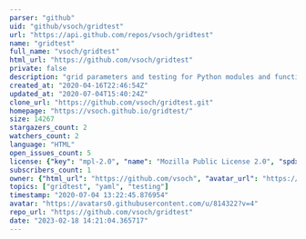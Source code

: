 ```yaml
---
parser: "github"
uid: "github/vsoch/gridtest"
url: "https://api.github.com/repos/vsoch/gridtest"
name: "gridtest"
full_name: "vsoch/gridtest"
html_url: "https://github.com/vsoch/gridtest"
private: false
description: "grid parameters and testing for Python modules and functions"
created_at: "2020-04-16T22:46:54Z"
updated_at: "2020-07-04T15:40:24Z"
clone_url: "https://github.com/vsoch/gridtest.git"
homepage: "https://vsoch.github.io/gridtest/"
size: 14267
stargazers_count: 2
watchers_count: 2
language: "HTML"
open_issues_count: 5
license: {"key": "mpl-2.0", "name": "Mozilla Public License 2.0", "spdx_id": "MPL-2.0", "url": "https://api.github.com/licenses/mpl-2.0", "node_id": "MDc6TGljZW5zZTE0"}
subscribers_count: 1
owner: {"html_url": "https://github.com/vsoch", "avatar_url": "https://avatars0.githubusercontent.com/u/814322?v=4", "login": "vsoch", "type": "User"}
topics: ["gridtest", "yaml", "testing"]
timestamp: "2020-07-04 13:22:45.876954"
avatar: "https://avatars0.githubusercontent.com/u/814322?v=4"
repo_url: "https://github.com/vsoch/gridtest"
date: "2023-02-18 14:21:04.365717"
---
```

